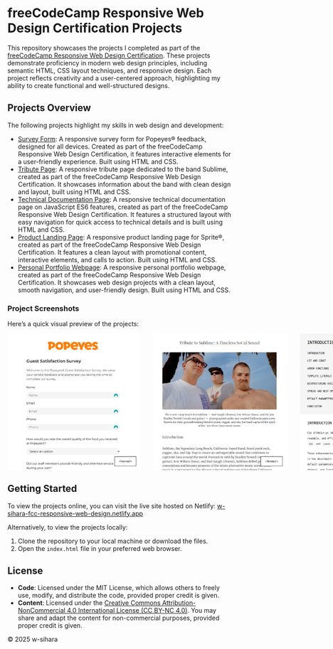 # freeCodeCamp Responsive Web Design Certification Projects

This repository showcases the projects I completed as part of the [freeCodeCamp Responsive Web Design Certification](https://www.freecodecamp.org/certification/w-sihara/responsive-web-design). These projects demonstrate proficiency in modern web design principles, including semantic HTML, CSS layout techniques, and responsive design. Each project reflects creativity and a user-centered approach, highlighting my ability to create functional and well-structured designs.

## Projects Overview

The following projects highlight my skills in web design and development:

- [Survey Form](https://w-sihara-fcc-responsive-web-design.netlify.app/pages/survey-form): A responsive survey form for Popeyes® feedback, designed for all devices. Created as part of the freeCodeCamp Responsive Web Design Certification, it features interactive elements for a user-friendly experience. Built using HTML and CSS.
- [Tribute Page](https://w-sihara-fcc-responsive-web-design.netlify.app/pages/tribute-page): A responsive tribute page dedicated to the band Sublime, created as part of the freeCodeCamp Responsive Web Design Certification. It showcases information about the band with clean design and layout, built using HTML and CSS.
- [Technical Documentation Page](https://w-sihara-fcc-responsive-web-design.netlify.app/pages/technical-documentation): A responsive technical documentation page on JavaScript ES6 features, created as part of the freeCodeCamp Responsive Web Design Certification. It features a structured layout with easy navigation for quick access to technical details and is built using HTML and CSS.
- [Product Landing Page](https://w-sihara-fcc-responsive-web-design.netlify.app/pages/product-landing-page): A responsive product landing page for Sprite®, created as part of the freeCodeCamp Responsive Web Design Certification. It features a clean layout with promotional content, interactive elements, and calls to action. Built using HTML and CSS.
- [Personal Portfolio Webpage](https://w-sihara-fcc-responsive-web-design.netlify.app/pages/personal-portfolio): A responsive personal portfolio webpage, created as part of the freeCodeCamp Responsive Web Design Certification. It showcases web design projects with a clean layout, smooth navigation, and user-friendly design. Built using HTML and CSS.

### Project Screenshots

Here’s a quick visual preview of the projects:

<div style="display: flex; justify-content: space-between; gap: 30px;">
  <img src="https://github.com/w-sihara/fcc-responsive-web-design/blob/main/public/assets/images/freecodecamp-responsive-web-design-survey-form.png" width="298" />
  <img src="https://github.com/w-sihara/fcc-responsive-web-design/blob/main/public/assets/images/freecodecamp-responsive-web-design-tribute-page.png" width="300" />
  <img src="https://github.com/w-sihara/fcc-responsive-web-design/blob/main/public/assets/images/freecodecamp-responsive-web-design-technical-documentation-page.png" width="300" />
  <img src="https://github.com/w-sihara/fcc-responsive-web-design/blob/main/public/assets/images/freecodecamp-responsive-web-design-product-landing-page.png" width="300" />
  <img src="https://github.com/w-sihara/fcc-responsive-web-design/blob/main/public/assets/images/freecodecamp-responsive-web-design-personal-portfolio-webpage.png" width="300" />
</div>

## Getting Started

To view the projects online, you can visit the live site hosted on Netlify: [w-sihara-fcc-responsive-web-design.netlify.app](https://w-sihara-fcc-responsive-web-design.netlify.app/)

Alternatively, to view the projects locally:

1. Clone the repository to your local machine or download the files.
2. Open the `index.html` file in your preferred web browser.

## License

- **Code**: Licensed under the MIT License, which allows others to freely use, modify, and distribute the code, provided proper credit is given.
- **Content**: Licensed under the [Creative Commons Attribution-NonCommercial 4.0 International License (CC BY-NC 4.0)](https://creativecommons.org/licenses/by-nc/4.0/deed.en). You may share and adapt the content for non-commercial purposes, provided proper credit is given.

© 2025 w-sihara
